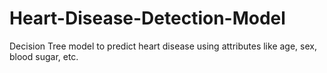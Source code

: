 # Heart-Disease-Detection-Model
Decision Tree model to predict heart disease using attributes like age, sex, blood sugar, etc.
